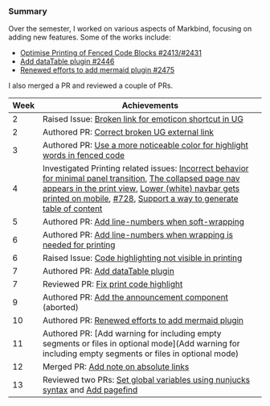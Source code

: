 ### Summary
Over the semester, I worked on various aspects of Markbind, focusing on adding new features.
Some of the works include:
- [Optimise Printing of Fenced Code Blocks #2413/#2431](https://github.com/MarkBind/markbind/pull/2431)
- [Add dataTable plugin #2446](https://github.com/MarkBind/markbind/pull/2446)
- [Renewed efforts to add mermaid plugin #2475](https://github.com/MarkBind/markbind/pull/2475)

I also merged a PR and reviewed a couple of PRs.

| Week | Achievements                                                                                                                                                                                                                                                                                                                                                                                                                                                                                             |
|------|----------------------------------------------------------------------------------------------------------------------------------------------------------------------------------------------------------------------------------------------------------------------------------------------------------------------------------------------------------------------------------------------------------------------------------------------------------------------------------------------------------|
| 2    | Raised Issue: [Broken link for emoticon shortcut in UG](https://github.com/MarkBind/markbind/issues/2391)                                                                                                                                                                                                                                                                                                                                                                                                |
| 2    | Authored PR: [Correct broken UG external link](https://github.com/MarkBind/markbind/pull/2392)                                                                                                                                                                                                                                                                                                                                                                                                           |
| 3    | Authored PR: [Use a more noticeable color for highlight words in fenced code](https://github.com/MarkBind/markbind/pull/2394)                                                                                                                                                                                                                                                                                                                                                                            |
| 4    | Investigated Printing related issues: [Incorrect behavior for minimal panel transition](https://github.com/MarkBind/markbind/issues/2347), [The collapsed page nav appears in the print view](https://github.com/MarkBind/markbind/issues/2157), [Lower (white) navbar gets printed on mobile](https://github.com/MarkBind/markbind/issues/2109), [#728](https://github.com/MarkBind/markbind/issues/728), [Support a way to generate table of content](https://github.com/MarkBind/markbind/issues/728) |
| 5    | Authored PR: [Add line-numbers when soft-wrapping](https://github.com/MarkBind/markbind/pull/2413)                                                                                                                                                                                                                                                                                                                                                                                                       |
| 6    | Authored PR: [Add line-numbers when wrapping is needed for printing](https://github.com/MarkBind/markbind/pull/2431)                                                                                                                                                                                                                                                                                                                                                                                     |
| 6    | Raised Issue: [Code highlighting not visible in printing](https://github.com/MarkBind/markbind/issues/2438)                                                                                                                                                                                                                                                                                                                                                                                              |
| 7    | Authored PR: [Add dataTable plugin](https://github.com/MarkBind/markbind/pull/2446)                                                                                                                                                                                                                                                                                                                                                                                                                      | |
| 7    | Reviewed PR: [Fix print code highlight](https://github.com/MarkBind/markbind/pull/2445)
| 9    | Authored PR: [Add the announcement component](https://github.com/MarkBind/markbind/pull/2472) (aborted)
| 10   | Authored PR: [Renewed efforts to add mermaid plugin](https://github.com/MarkBind/markbind/pull/2475)
| 11   | Authored PR: [Add warning for including empty segments or files in optional mode](Add warning for including empty segments or files in optional mode)
| 12   | Merged PR: [Add note on absolute links](https://github.com/MarkBind/markbind/pull/2507)
| 13   | Reviewed two PRs: [Set global variables using nunjucks syntax](https://github.com/MarkBind/markbind/pull/2474) and [Add pagefind](https://github.com/MarkBind/markbind/pull/2477)
